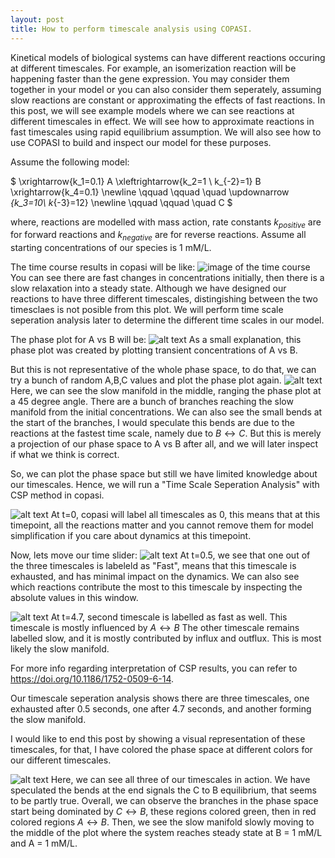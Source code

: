 ```yaml
---
layout: post
title: How to perform timescale analysis using COPASI.
---
```


Kinetical models of biological systems can have different reactions occuring at different timescales. For example, an isomerization reaction will be happening faster than the gene expression. You may consider them together in your model or you can also consider them seperately, assuming slow reactions are constant or approximating the effects of fast reactions. In this post, we will see example models where we can see reactions at different timescales in effect. We will see how to approximate reactions in fast timescales using rapid equilibrium assumption. We will also see how to use COPASI to build and inspect our model for these purposes.

Assume the following model:

$
\xrightarrow{k_1=0.1}
A
\xleftrightarrow{k_2=1 \ k_{-2}=1}
B
\xrightarrow{k_4=0.1}
\newline
\qquad \qquad \quad \updownarrow _{k_3=10\ k_{-3}=12}
\newline
\qquad \qquad \quad C
$

where, reactions are modelled with mass action, rate constants $k_{positive}$ are for forward reactions and $k_{negative}$ are for reverse reactions. Assume all starting concentrations of our species is 1 mM/L.

The time course results in copasi will be like:
![image of the time course](time_course.png)
You can see there are fast changes in concentrations initially, then there is a slow relaxation into a steady state. Although we have designed our reactions to have three different timescales, distingishing between the two timesclaes is not posible from this plot. We will perform time scale seperation analysis later to determine the different time scales in our model.

The phase plot for A vs B will be: 
![alt text](phase_plot_subset.png)
As a small explanation, this phase plot was created by plotting transient concentrations of A vs B.

But this is not representative of the whole phase space, to do that, we can try a bunch of random A,B,C values and plot the phase plot again.
![alt text](phase_plot_all.png)
Here, we can see the slow manifold in the middle, ranging the phase plot at a 45 degree angle. There are a bunch of branches reaching the slow manifold from the initial concentrations. We can also see the small bends at the start of the branches, I would speculate this bends are due to the reactions at the fastest time scale, namely due to $B \leftrightarrow C$. But this is merely a projection of our phase space to A vs B after all, and we will later inspect if what we think is correct.

So, we can plot the phase space but still we have limited knowledge about our timescales. Hence, we will run a "Time Scale Seperation Analysis" with CSP method in copasi.

![alt text](time_0.png)
At t=0, copasi will label all timescales as 0, this means that at this timepoint, all the reactions matter and you cannot remove them for model simplification if you care about dynamics at this timepoint.

Now, lets move our time slider:
![alt text](time_0_5.png)
At t=0.5, we see that one out of the three timescales is labeleld as "Fast", means that this timescale is exhausted, and has minimal impact on the dynamics. We can also see which reactions contribute the most to this timescale by inspecting the absolute values in this window.

![alt text](time_4_7.png)
At t=4.7, second timescale is labelled as fast as well. This timescale is mostly influenced by $A\leftrightarrow B$ The other timescale remains labelled slow, and it is mostly contributed by influx and outflux. This is most likely the slow manifold.

For more info regarding interpretation of CSP results, you can refer to https://doi.org/10.1186/1752-0509-6-14.

Our timescale seperation analysis shows there are three timescales, one exhausted after 0.5 seconds, one after 4.7 seconds, and another forming the slow manifold.

I would like to end this post by showing a visual representation of these timescales, for that, I have colored the phase space at different colors for our different timescales.

![alt text](phase_plot_colored.png)
Here, we can see all three of our timescales in action. We have speculated the bends at the end signals the C to B equilibrium, that seems to be partly true. Overall, we can observe the branches in the phase space start being dominated by $C \leftrightarrow B$, these regions colored green, then in red colored regions $A\leftrightarrow B$. Then, we see the slow manifold slowly moving to the middle of the plot where the system reaches steady state at B = 1 mM/L and A = 1 mM/L.